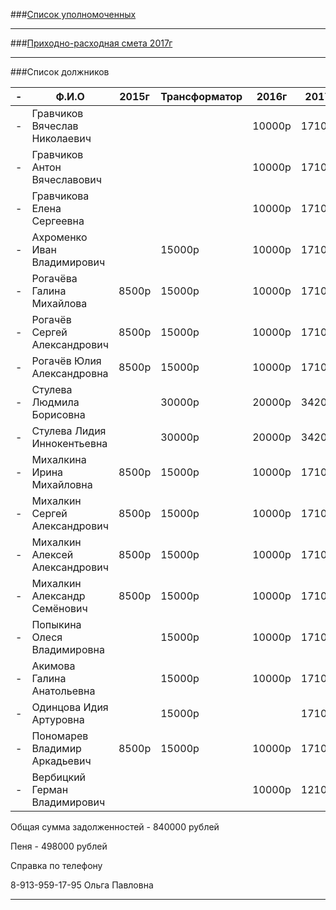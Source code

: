 ###[Список уполномоченных](../doc/NEW2.txt)

---

###[Приходно-расходная смета 2017г](../doc/NEW3.txt)

---

###Список должников

-|Ф.И.О                          | 2015г | Трансформатор | 2016г | 2017г| ПЕНЯ |
-|-------------------------------|-------|---------------|-------|------|------|
-|Гравчиков Вячеслав Николаевич  |       |               |10000p |17100p|10000p|
-|Гравчиков Антон Вячеславович   |       |               |10000p |17100p|10000p|
-|Гравчикова Елена Сергеевна     |       |               |10000p |17100p|10000p|
-|Ахроменко Иван Владимирович    |       |  15000p       |10000p |17100p|25000p|
-|Рогачёва Галина Михайлова      |8500p  |  15000p       |10000p |17100p|33500p|
-|Рогачёв Сергей Александрович   |8500p  |  15000p       |10000p |17100p|33500p|
-|Рогачёв Юлия Александровна     |8500p  |  15000p       |10000p |17100p|33500p|
-|Стулева Людмила Борисовна      |       |  30000p       |20000p |34200p|50000p|
-|Стулева Лидия Иннокентьевна    |       |  30000p       |20000p |34200p|50000p|
-|Михалкина Ирина Михайловна     |8500p  |  15000p       |10000p |17100p|33500p|
-|Михалкин Сергей Александрович  |8500p  |  15000p       |10000p |17100p|33500p|
-|Михалкин Алексей Александрович |8500p  |  15000p       |10000p |17100p|33500p|
-|Михалкин Александр Семёнович   |8500p  |  15000p       |10000p |17100p|33500p|
-|Попыкина Олеся Владимировна    |       |  15000p       |10000p |17100p|25000p|
-|Акимова Галина Анатольевна     |       |  15000p       |10000p |17100p|25000p|
-|Одинцова Идия Артуровна        |       |  15000p       |       |17100p|15000p|
-|Пономарев Владимир Аркадьевич  |8500p  |  15000p       |10000p |17100p|33500p|
-|Вербицкий Герман Владимирович  |       |               |10000p |12100p|10000p|

Общая сумма задолженностей - 840000 рублей

Пеня - 498000 рублей

Справка по телефону

8-913-959-17-95 Ольга Павловна

---
